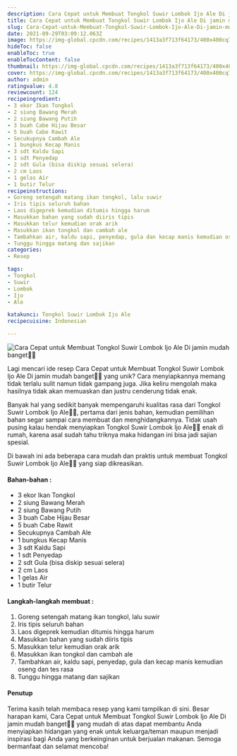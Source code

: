 ```yaml
---
description: Cara Cepat untuk Membuat Tongkol Suwir Lombok Ijo Ale Di jamin mudah banget"
title: Cara Cepat untuk Membuat Tongkol Suwir Lombok Ijo Ale Di jamin mudah banget
slug: Cara-Cepat-untuk-Membuat-Tongkol-Suwir-Lombok-Ijo-Ale-Di-jamin-mudah-banget
date: 2021-09-29T03:09:12.063Z
image: https://img-global.cpcdn.com/recipes/1413a3f713f64173/400x400cq70/photo.jpg
hideToc: false
enableToc: true
enableTocContent: false
thumbnail: https://img-global.cpcdn.com/recipes/1413a3f713f64173/400x400cq70/photo.jpg
cover: https://img-global.cpcdn.com/recipes/1413a3f713f64173/400x400cq70/photo.jpg
author: admin
ratingvalue: 4.8
reviewcount: 124
recipeingredient:
- 3 ekor Ikan Tongkol
- 2 siung Bawang Merah
- 2 siung Bawang Putih
- 3 buah Cabe Hijau Besar
- 5 buah Cabe Rawit
- Secukupnya Cambah Ale
- 1 bungkus Kecap Manis
- 3 sdt Kaldu Sapi
- 1 sdt Penyedap
- 2 sdt Gula (bisa diskip sesuai selera)
- 2 cm Laos
- 1 gelas Air
- 1 butir Telur
recipeinstructions:
- Goreng setengah matang ikan tongkol, lalu suwir
- Iris tipis seluruh bahan
- Laos digeprek kemudian ditumis hingga harum
- Masukkan bahan yang sudah diiris tipis
- Masukkan telur kemudian orak arik
- Masukkan ikan tongkol dan cambah ale
- Tambahkan air, kaldu sapi, penyedap, gula dan kecap manis kemudian oseng dan tes rasa
- Tunggu hingga matang dan sajikan
categories:
- Resep

tags:
- Tongkol
- Suwir
- Lombok
- Ijo
- Ale

katakunci: Tongkol Suwir Lombok Ijo Ale
recipecuisine: Indonesian

---
```


![Cara Cepat untuk Membuat Tongkol Suwir Lombok Ijo Ale Di jamin mudah banget👩‍🍳](https://img-global.cpcdn.com/recipes/1413a3f713f64173/400x400cq70/photo.jpg)

Lagi mencari ide resep Cara Cepat untuk Membuat Tongkol Suwir Lombok Ijo Ale Di jamin mudah banget👩‍🍳 yang unik? Cara menyiapkannya memang tidak terlalu sulit namun tidak gampang juga. Jika keliru mengolah maka hasilnya tidak akan memuaskan dan justru cenderung tidak enak.

Banyak hal yang sedikit banyak mempengaruhi kualitas rasa dari Tongkol Suwir Lombok Ijo Ale👩‍🍳, pertama dari jenis bahan, kemudian pemilihan bahan segar sampai cara membuat dan menghidangkannya. Tidak usah pusing kalau hendak menyiapkan Tongkol Suwir Lombok Ijo Ale👩‍🍳 enak di rumah, karena asal sudah tahu triknya maka hidangan ini bisa jadi sajian spesial.

Di bawah ini ada beberapa cara mudah dan praktis untuk membuat Tongkol Suwir Lombok Ijo Ale👩‍🍳 yang siap dikreasikan.

<!--inarticleads1-->

#### Bahan-bahan :

- 3 ekor Ikan Tongkol
- 2 siung Bawang Merah
- 2 siung Bawang Putih
- 3 buah Cabe Hijau Besar
- 5 buah Cabe Rawit
- Secukupnya Cambah Ale
- 1 bungkus Kecap Manis
- 3 sdt Kaldu Sapi
- 1 sdt Penyedap
- 2 sdt Gula (bisa diskip sesuai selera)
- 2 cm Laos
- 1 gelas Air
- 1 butir Telur

<!--inarticleads2-->

#### Langkah-langkah membuat :

1. Goreng setengah matang ikan tongkol, lalu suwir
1. Iris tipis seluruh bahan
1. Laos digeprek kemudian ditumis hingga harum
1. Masukkan bahan yang sudah diiris tipis
1. Masukkan telur kemudian orak arik
1. Masukkan ikan tongkol dan cambah ale
1. Tambahkan air, kaldu sapi, penyedap, gula dan kecap manis kemudian oseng dan tes rasa
1. Tunggu hingga matang dan sajikan

#### Penutup

Terima kasih telah membaca resep yang kami tampilkan di sini. Besar harapan kami, Cara Cepat untuk Membuat Tongkol Suwir Lombok Ijo Ale Di jamin mudah banget👩‍🍳 yang mudah di atas dapat membantu Anda menyiapkan hidangan yang enak untuk keluarga/teman maupun menjadi inspirasi bagi Anda yang berkeinginan untuk berjualan makanan. Semoga bermanfaat dan selamat mencoba!